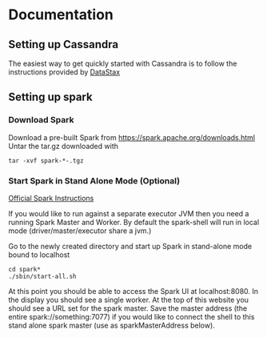 # Documentation

## Setting up Cassandra

The easiest way to get quickly started with Cassandra is to follow the instructions provided by 
[DataStax](http://docs.datastax.com/en/cassandra/2.1/cassandra/install/install_cassandraTOC.html)

## Setting up spark

### Download Spark

Download a pre-built Spark from  https://spark.apache.org/downloads.html
Untar the tar.gz downloaded with 

    tar -xvf spark-*-.tgz

### Start Spark in Stand Alone Mode (Optional)

[Official Spark Instructions](https://spark.apache.org/docs/latest/spark-standalone.html)

If you would like to run against a separate executor JVM then you need a running Spark Master and Worker.
By default the spark-shell will run in local mode (driver/master/executor share a jvm.)

Go to the newly created directory and start up Spark in stand-alone mode bound to localhost

    cd spark*
    ./sbin/start-all.sh

At this point you should be able to access the Spark UI at localhost:8080. In the display you
should see a single worker. At the top of this website you should see a URL set for the spark master. Save
the master address (the entire spark://something:7077) if you would like to connect the shell to 
this stand alone spark master (use as sparkMasterAddress below).